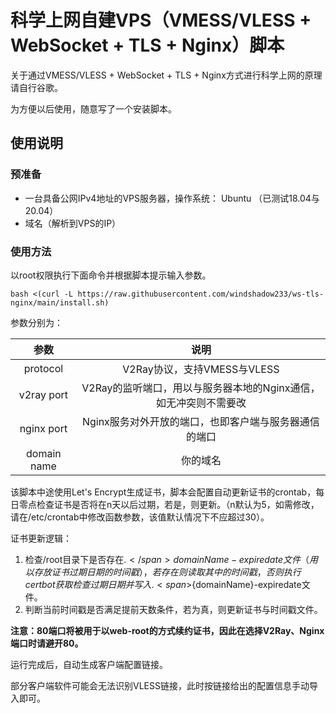 # 科学上网自建VPS（VMESS/VLESS + WebSocket + TLS + Nginx）脚本

关于通过VMESS/VLESS + WebSocket + TLS + Nginx方式进行科学上网的原理请自行谷歌。

为方便以后使用，随意写了一个安装脚本。

## 使用说明

### 预准备

- 一台具备公网IPv4地址的VPS服务器，操作系统： Ubuntu （已测试18.04与20.04）
- 域名（解析到VPS的IP）

### 使用方法
以root权限执行下面命令并根据脚本提示输入参数。

```shell
bash <(curl -L https://raw.githubusercontent.com/windshadow233/ws-tls-nginx/main/install.sh)
```

参数分别为：

|参数|说明|
|:-:|:-:|
|protocol|V2Ray协议，支持VMESS与VLESS|
|v2ray port|V2Ray的监听端口，用以与服务器本地的Nginx通信，如无冲突则不需要改|
|nginx port|Nginx服务对外开放的端口，也即客户端与服务器通信的端口|
|domain name|你的域名|


该脚本中途使用Let's Encrypt生成证书，脚本会配置自动更新证书的crontab，每日零点检查证书是否将在n天以后过期，若是，则更新。（n默认为5，如需修改，请在/etc/crontab中修改函数参数，该值默认情况下不应超过30）。

证书更新逻辑：
1. 检查/root目录下是否存在.<span>$</span>{domainName}-expiredate文件（用以存放证书过期日期的时间戳），若存在则读取其中的时间戳，否则执行certbot获取检查过期日期并写入.<span>$</span>{domainName}-expiredate文件。
2. 判断当前时间戳是否满足提前天数条件，若为真，则更新证书与时间戳文件。

**注意：80端口将被用于以web-root的方式续约证书，因此在选择V2Ray、Nginx端口时请避开80。**

运行完成后，自动生成客户端配置链接。

部分客户端软件可能会无法识别VLESS链接，此时按链接给出的配置信息手动导入即可。
